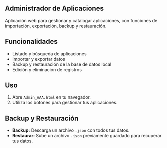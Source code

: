 ## Administrador de Aplicaciones

Aplicación web para gestionar y catalogar aplicaciones, con funciones de importación, exportación, backup y restauración.

## Funcionalidades
- Listado y búsqueda de aplicaciones
- Importar y exportar datos
- Backup y restauración de la base de datos local
- Edición y eliminación de registros

## Uso
1. Abre `Admin_AAA.html` en tu navegador.
2. Utiliza los botones para gestionar tus aplicaciones.

## Backup y Restauración
- **Backup:** Descarga un archivo `.json` con todos tus datos.
- **Restaurar:** Sube un archivo `.json` previamente guardado para recuperar tus datos.
